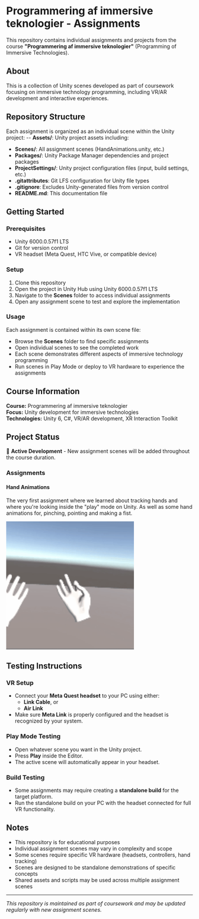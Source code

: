 # Programmering af immersive teknologier - Assignments

This repository contains individual assignments and projects from the course **"Programmering af immersive teknologier"** (Programming of Immersive Technologies).

## About

This is a collection of Unity scenes developed as part of coursework focusing on immersive technology programming, including VR/AR development and interactive experiences.

## Repository Structure

Each assignment is organized as an individual scene within the Unity project:
-- **Assets/**: Unity project assets including:
  - **Scenes/**: All assignment scenes (HandAnimations.unity, etc.)
- **Packages/**: Unity Package Manager dependencies and project packages
- **ProjectSettings/**: Unity project configuration files (input, build settings, etc.)
- **.gitattributes**: Git LFS configuration for Unity file types
- **.gitignore**: Excludes Unity-generated files from version control
- **README.md**: This documentation file

## Getting Started

### Prerequisites
- Unity 6000.0.57f1 LTS
- Git for version control
- VR headset (Meta Quest, HTC Vive, or compatible device)

### Setup
1. Clone this repository
2. Open the project in Unity Hub using Unity 6000.0.57f1 LTS
3. Navigate to the **Scenes** folder to access individual assignments
4. Open any assignment scene to test and explore the implementation

### Usage
Each assignment is contained within its own scene file:
- Browse the **Scenes** folder to find specific assignments
- Open individual scenes to see the completed work
- Each scene demonstrates different aspects of immersive technology programming
- Run scenes in Play Mode or deploy to VR hardware to experience the assignments

## Course Information

**Course:** Programmering af immersive teknologier  
**Focus:** Unity development for immersive technologies  
**Technologies:** Unity 6, C#, VR/AR development, XR Interaction Toolkit

## Project Status

🚧 **Active Development** - New assignment scenes will be added throughout the course duration.

### Assignments
#### Hand Animations
The very first assignment where we learned about tracking hands and where you're looking inside the "play" mode on Unity.
As well as some hand animations for, pinching, pointing and making a fist.

![](https://github.com/Nesstark/med5_VR_assignments/blob/main/Documentation/Media/HandAnimations.gif)

## Testing Instructions

### VR Setup
- Connect your **Meta Quest headset** to your PC using either:
  - **Link Cable**, or
  - **Air Link**
- Make sure **Meta Link** is properly configured and the headset is recognized by your system.

### Play Mode Testing
- Open whatever scene you want in the Unity project.
- Press **Play** inside the Editor.
- The active scene will automatically appear in your headset.

### Build Testing
- Some assignments may require creating a **standalone build** for the target platform.
- Run the standalone build on your PC with the headset connected for full VR functionality.

## Notes

- This repository is for educational purposes
- Individual assignment scenes may vary in complexity and scope
- Some scenes require specific VR hardware (headsets, controllers, hand tracking)
- Scenes are designed to be standalone demonstrations of specific concepts
- Shared assets and scripts may be used across multiple assignment scenes

---

*This repository is maintained as part of coursework and may be updated regularly with new assignment scenes.*
